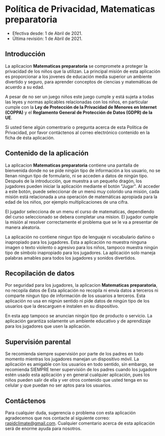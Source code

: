 # Política de Privacidad, Matematicas preparatoria
* Efectiva desde: 1 de Abril de 2021.
* Última revisión: 1 de Abril de 2021.


## Introducción
La aplicacion **Matematicas preparatoria** se compromete a proteger la privacidad de los niños que la utilizan. La principal misión de esta aplicación es proporcionar a los jovenes de educación media superior un ambiente divertido y seguro, para aprender conceptos de ciencias y matemáticas de acuerdo a su edad.

A pesar de no ser un juego niños este juego cumple y está sujeta a todas las leyes y normas aplicables relacionadas con los niños, en particular cumple con la **Ley de Protección de la Privacidad de Menores en Internet (COPPA)** y el **Reglamento General de Protección de Datos (GDPR) de la UE**.


Si usted tiene algún comentrario o pregunta acerca de esta Política de Privacidad, por favor contáctenos al correo electrónico contenido en la ficha de ésta aplicación.

## Contenido de la aplicación
La aplicacion **Matematicas preparatoria** contiene una pantalla de bienvenida donde no se pide ningún tipo de información a los usuario, no se llenan ningun tipo de formulario, ni se acceden a datos de ningún tipo. Después de la introducción, que muestra a un pequeño dragón, los jugadores pueden iniciar la aplicación mediante el botón "Jugar". Al acceder a este botón, puede seleccionar de un menú muy colorido una misión, cada misión está relacionada a una operación de matemáticas apropiada para la edad de los niños, por ejemplo multiplicaciones de una cifra.

El jugador selecciona de un menu el curso de matematicas, dependiendo del curso seleccionado se debera completar una mision. El jugador cumple la misión al resolver correctamente el problema que se le va a presentar de manera aleatoria.


La aplicación no contiene ningun tipo de lenguaje ni vocabulario dañino o inapropiado para los jugadores. Esta a aplicación no muestra ninguna imagen o texto violento o agresivo para los niños, tampoco muestra ningún tipo de símbolo inapropiado para los jugadores. La aplicación solo maneja palabras amables para todos los jugadores y sonidos divertidos.

## Recopilación de datos
Por seguridad para los jugadores, la aplicacion **Matematicas preparatoria**,  no recopila datos de Esta aplicación no recopila ni envía datos a terceros ni comparte ningun tipo de información de los usuarios a terceros. Esta aplicación no usa en nignún sentido ni pide datos de ningún tipo de los usuarios que la descarguen e instalen en su dispositivo.

En esta app tampoco se anuncian ningún tipo de producto o servicio. La aplicación garantiza solamente un ambiente educativo y de aprendizaje para los jugadores que usen la aplicación.

## Supervisión parental
Se recomienda siempre supervisión por parte de los padres en todo momento mientras los jugadores manejan un dispositivo móvil. La aplicación es amigable con los usuarios en todo sentido, sin embargo, se recomienda SIEMPRE tener supervisión de los padres cuando los jugadore estén usado esta aplicación y en general cualquier aplicación, pues los niños pueden salir de ella y ver otros contenido que usted tenga en su celular y que puedan no ser aptos para los usuarios.

## Contáctenos
Para cualquier duda, sugerencia o problema con esta aplicación agradecemos que nos contacte al siguiente correo: rapidclimate@gmail.com. Cualquier comentario acerca de esta aplicación será de enorme ayuda para nosotros.

 


